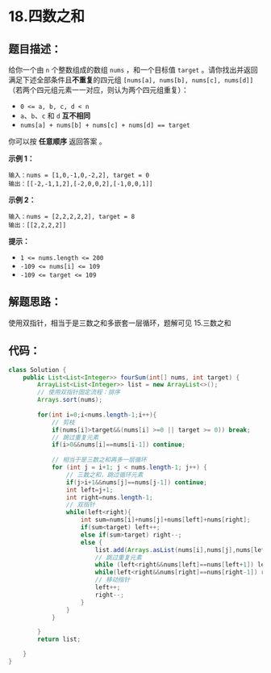 # 18.四数之和

## 题目描述：

给你一个由 `n` 个整数组成的数组 `nums` ，和一个目标值 `target` 。请你找出并返回满足下述全部条件且**不重复**的四元组 `[nums[a], nums[b], nums[c], nums[d]]` （若两个四元组元素一一对应，则认为两个四元组重复）：

- `0 <= a, b, c, d < n`
- `a`、`b`、`c` 和 `d` **互不相同**
- `nums[a] + nums[b] + nums[c] + nums[d] == target`

你可以按 **任意顺序** 返回答案 。

 

**示例 1：**

```
输入：nums = [1,0,-1,0,-2,2], target = 0
输出：[[-2,-1,1,2],[-2,0,0,2],[-1,0,0,1]]
```

**示例 2：**

```
输入：nums = [2,2,2,2,2], target = 8
输出：[[2,2,2,2]]
```

 

**提示：**

- `1 <= nums.length <= 200`
- `-109 <= nums[i] <= 109`
- `-109 <= target <= 109`

## 解题思路：

使用双指针，相当于是三数之和多嵌套一层循环，题解可见 15.三数之和

## 代码：

```java
class Solution {
    public List<List<Integer>> fourSum(int[] nums, int target) {
        ArrayList<List<Integer>> list = new ArrayList<>();
		// 使用双指针固定流程：排序
        Arrays.sort(nums);
        
        for(int i=0;i<nums.length-1;i++){
            // 剪枝
            if(nums[i]>target&&(nums[i] >=0 || target >= 0)) break;
            // 跳过重复元素
            if(i>0&&nums[i]==nums[i-1]) continue;
            
            // 相当于是三数之和再多一层循环
            for (int j = i+1; j < nums.length-1; j++) {
                // 三数之和，跳过循环元素
                if(j>i+1&&nums[j]==nums[j-1]) continue;
                int left=j+1;
                int right=nums.length-1;
                // 双指针
                while(left<right){
                    int sum=nums[i]+nums[j]+nums[left]+nums[right];
                    if(sum<target) left++;
                    else if(sum>target) right--;
                    else {
                        list.add(Arrays.asList(nums[i],nums[j],nums[left],nums[right]));
                        // 跳过重复元素
                        while (left<right&&nums[left]==nums[left+1]) left++;
                        while(left<right&&nums[right]==nums[right-1]) right--;
                        // 移动指针
                        left++;
                        right--;
                    }
                }
            }

        }
        return list;

    }
}

```


